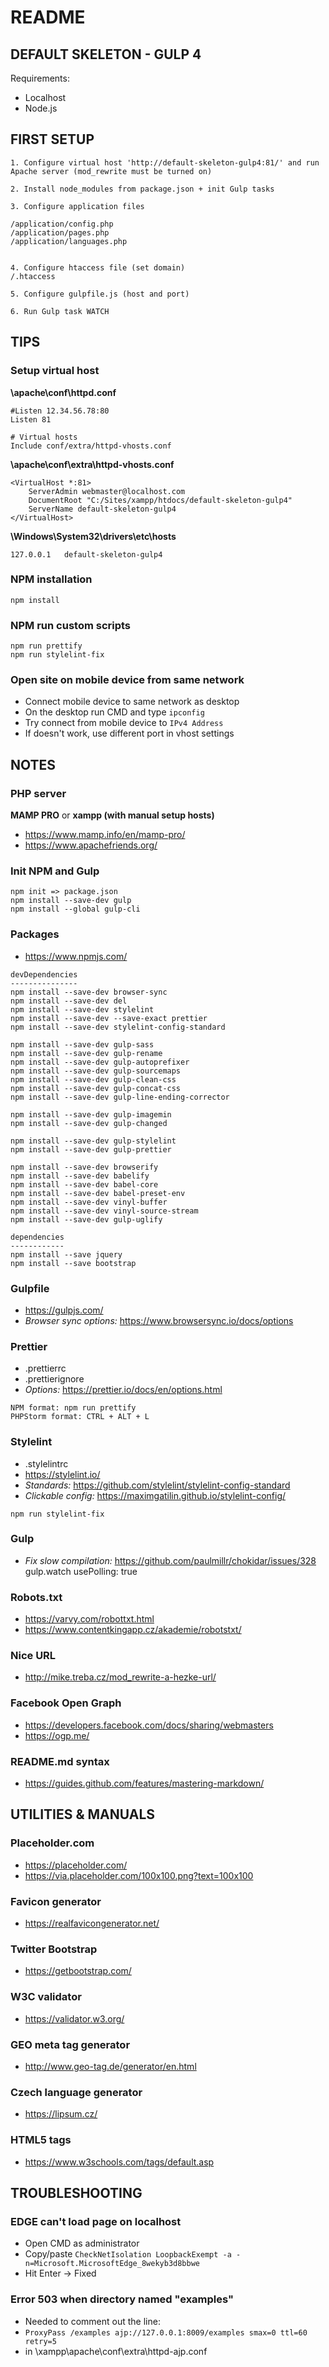 # README

## DEFAULT SKELETON - GULP 4

Requirements:
- Localhost
- Node.js

## FIRST SETUP
```
1. Configure virtual host 'http://default-skeleton-gulp4:81/' and run Apache server (mod_rewrite must be turned on)

2. Install node_modules from package.json + init Gulp tasks

3. Configure application files

/application/config.php
/application/pages.php
/application/languages.php


4. Configure htaccess file (set domain)
/.htaccess

5. Configure gulpfile.js (host and port)

6. Run Gulp task WATCH
```

## TIPS

### Setup virtual host

**\apache\conf\httpd.conf** 
```
#Listen 12.34.56.78:80
Listen 81

# Virtual hosts
Include conf/extra/httpd-vhosts.conf
```

**\apache\conf\extra\httpd-vhosts.conf** 
```
<VirtualHost *:81>
    ServerAdmin webmaster@localhost.com
    DocumentRoot "C:/Sites/xampp/htdocs/default-skeleton-gulp4"
    ServerName default-skeleton-gulp4
</VirtualHost>
```

**\Windows\System32\drivers\etc\hosts**
```
127.0.0.1	default-skeleton-gulp4
```

### NPM installation

```
npm install
```

### NPM run custom scripts

```
npm run prettify
npm run stylelint-fix
```

### Open site on mobile device from same network
- Connect mobile device to same network as desktop
- On the desktop run CMD and type ```ipconfig```
- Try connect from mobile device to ```IPv4 Address```
- If doesn't work, use different port in vhost settings

## NOTES

### PHP server
**MAMP PRO** or **xampp (with manual setup hosts)**

- https://www.mamp.info/en/mamp-pro/
- https://www.apachefriends.org/

### Init NPM and Gulp
```
npm init => package.json
npm install --save-dev gulp
npm install --global gulp-cli
```

### Packages
- https://www.npmjs.com/

```
devDependencies
---------------
npm install --save-dev browser-sync
npm install --save-dev del
npm install --save-dev stylelint
npm install --save-dev --save-exact prettier
npm install --save-dev stylelint-config-standard

npm install --save-dev gulp-sass
npm install --save-dev gulp-rename
npm install --save-dev gulp-autoprefixer
npm install --save-dev gulp-sourcemaps
npm install --save-dev gulp-clean-css
npm install --save-dev gulp-concat-css
npm install --save-dev gulp-line-ending-corrector

npm install --save-dev gulp-imagemin
npm install --save-dev gulp-changed

npm install --save-dev gulp-stylelint
npm install --save-dev gulp-prettier

npm install --save-dev browserify
npm install --save-dev babelify
npm install --save-dev babel-core
npm install --save-dev babel-preset-env
npm install --save-dev vinyl-buffer
npm install --save-dev vinyl-source-stream
npm install --save-dev gulp-uglify

dependencies
------------
npm install --save jquery
npm install --save bootstrap
```

### Gulpfile

- https://gulpjs.com/
- *Browser sync options:* https://www.browsersync.io/docs/options

### Prettier

- .prettierrc
- .prettierignore
- *Options:* https://prettier.io/docs/en/options.html

```
NPM format: npm run prettify
PHPStorm format: CTRL + ALT + L
```

### Stylelint 

- .stylelintrc
- https://stylelint.io/
- *Standards:* https://github.com/stylelint/stylelint-config-standard
- *Clickable config:* https://maximgatilin.github.io/stylelint-config/

```
npm run stylelint-fix
```

### Gulp

- *Fix slow compilation:* https://github.com/paulmillr/chokidar/issues/328 gulp.watch usePolling: true

### Robots.txt
- https://varvy.com/robottxt.html
- https://www.contentkingapp.cz/akademie/robotstxt/

### Nice URL
- http://mike.treba.cz/mod_rewrite-a-hezke-url/

### Facebook Open Graph
- https://developers.facebook.com/docs/sharing/webmasters
- https://ogp.me/

### README.md syntax
- https://guides.github.com/features/mastering-markdown/

## UTILITIES & MANUALS

### Placeholder.com
- https://placeholder.com/
- https://via.placeholder.com/100x100.png?text=100x100

### Favicon generator
- https://realfavicongenerator.net/

### Twitter Bootstrap
- https://getbootstrap.com/

### W3C validator
- https://validator.w3.org/

### GEO meta tag generator
- http://www.geo-tag.de/generator/en.html

### Czech language generator
- https://lipsum.cz/

### HTML5 tags
- https://www.w3schools.com/tags/default.asp

## TROUBLESHOOTING

### EDGE can't load page on localhost
- Open CMD as administrator
- Copy/paste ```CheckNetIsolation LoopbackExempt -a -n=Microsoft.MicrosoftEdge_8wekyb3d8bbwe```
- Hit Enter -> Fixed

### Error 503 when directory named "examples"
- Needed to comment out the line:
- ```ProxyPass /examples ajp://127.0.0.1:8009/examples smax=0 ttl=60 retry=5```
- in \xampp\apache\conf\extra\httpd-ajp.conf

<!-- 
README.md comment
-->